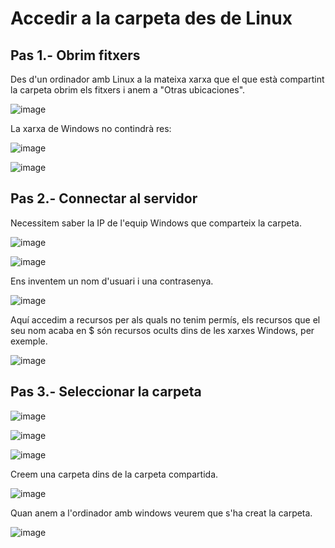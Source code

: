 # Accedir a la carpeta des de Linux

## Pas 1.- Obrim fitxers

Des d'un ordinador amb Linux a la mateixa xarxa que el que està compartint la carpeta obrim els fitxers i anem a "Otras ubicaciones".

![image](https://github.com/XaSaFa/MP04/assets/110727546/797e20dc-0c2e-49cc-95bd-8525a6b8afe8)

La xarxa de Windows no contindrà res:

![image](https://github.com/XaSaFa/MP04/assets/110727546/8a71ff84-40e2-4303-9930-ac16af18eb2a)

![image](https://github.com/XaSaFa/MP04/assets/110727546/07498065-010a-4df8-84e2-ba9d70d13e04)

## Pas 2.- Connectar al servidor

Necessitem saber la IP de l'equip Windows que comparteix la carpeta.

![image](https://github.com/XaSaFa/MP04/assets/110727546/f5620f35-ba22-4655-b7dc-51804ae77cc4)

![image](https://github.com/XaSaFa/MP04/assets/110727546/f3edd879-cfc5-413f-9862-626271556ad3)

Ens inventem un nom d'usuari i una contrasenya.

![image](https://github.com/XaSaFa/MP04/assets/110727546/b29a1d8b-8a3f-4a2c-9563-e851a82a5288)

Aquí accedim a recursos per als quals no tenim permís, els recursos que el seu nom acaba en $ són recursos ocults dins de les xarxes Windows, per exemple.

![image](https://github.com/XaSaFa/MP04/assets/110727546/27c13d03-1c15-4711-8fbc-24ced1844297)

## Pas 3.- Seleccionar la carpeta

![image](https://github.com/XaSaFa/MP04/assets/110727546/5c05168d-3ebf-4476-8bbd-60e9b83e5e7c)

![image](https://github.com/XaSaFa/MP04/assets/110727546/199d650f-afaf-4496-a62e-ddc2240974d3)

![image](https://github.com/XaSaFa/MP04/assets/110727546/0624c10e-b9bd-4ff0-9309-f541b1b993ef)

Creem una carpeta dins de la carpeta compartida.

![image](https://github.com/XaSaFa/MP04/assets/110727546/2af008c9-dd74-4de4-bfc9-b2b518f0a967)

Quan anem a l'ordinador amb windows veurem que s'ha creat la carpeta.

![image](https://github.com/XaSaFa/MP04/assets/110727546/0092f118-c5fb-4c55-a6e8-820770862bc6)


